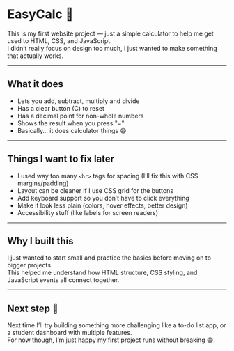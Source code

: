 # EasyCalc 🧮

This is my first website project — just a simple calculator to help me get used to HTML, CSS, and JavaScript.  
I didn’t really focus on design too much, I just wanted to make something that actually works.

---

## What it does
- Lets you add, subtract, multiply and divide
- Has a clear button (C) to reset
- Has a decimal point for non-whole numbers
- Shows the result when you press "="
- Basically… it does calculator things 😅

---

## Things I want to fix later
- I used way too many `<br>` tags for spacing (I’ll fix this with CSS margins/padding)
- Layout can be cleaner if I use CSS grid for the buttons
- Add keyboard support so you don’t have to click everything
- Make it look less plain (colors, hover effects, better design)
- Accessibility stuff (like labels for screen readers)

---

## Why I built this
I just wanted to start small and practice the basics before moving on to bigger projects.  
This helped me understand how HTML structure, CSS styling, and JavaScript events all connect together.  

---

## Next step 🚀
Next time I’ll try building something more challenging like a to-do list app, or a student dashboard with multiple features.  
For now though, I’m just happy my first project runs without breaking 😅.
